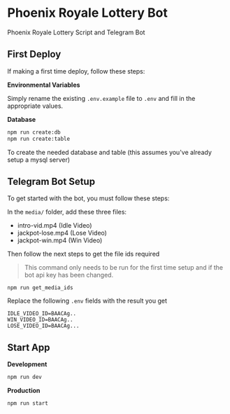 # Phoenix Royale Lottery Bot
 Phoenix Royale Lottery Script and Telegram Bot

## First Deploy
If making a first time deploy, follow these steps:

**Environmental Variables**

Simply rename the existing `.env.example` file to `.env` and fill in the appropriate values.

**Database**
```bash
npm run create:db
npm run create:table
```
To create the needed database and table (this assumes you've already setup a mysql server)


## Telegram Bot Setup
To get started with the bot, you must follow these steps:

In the `media/` folder, add these three files:  
- intro-vid.mp4 (Idle Video)
- jackpot-lose.mp4 (Lose Video)
- jackpot-win.mp4 (Win Video)

Then follow the next steps to get the file ids required

> This command only needs to be run for the first time setup and if the bot api key has been changed.
```
npm run get_media_ids
```
Replace the following `.env` fields with the result you get
```.env
IDLE_VIDEO_ID=BAACAg..
WIN_VIDEO_ID=BAACAg..
LOSE_VIDEO_ID=BAACAg...
```
## Start App

**Development**
```bash
npm run dev
```

**Production**
```bash
npm run start
```